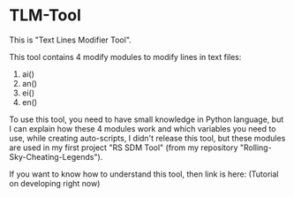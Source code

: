 # TLM-Tool
This is "Text Lines Modifier Tool".

This tool contains 4 modify modules to modify lines in text files:
1. ai()
2. an()
3. ei()
4. en()

To use this tool, you need to have small knowledge in Python language, but I can explain how these 4 modules work and which variables you need to use, while creating auto-scripts, I didn't release this tool, but these modules are used in my first project "RS SDM Tool" (from my repository "Rolling-Sky-Cheating-Legends").

If you want to know how to understand this tool, then link is here: (Tutorial on developing right now)
